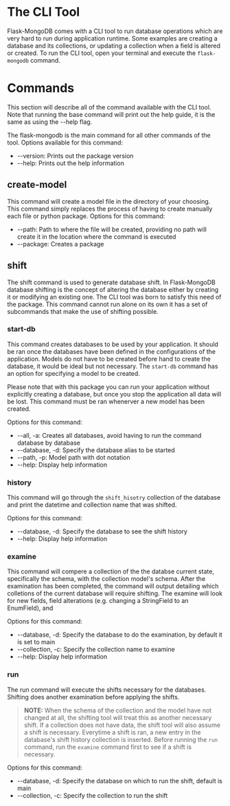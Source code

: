 # The CLI Tool

Flask-MongoDB comes with a CLI tool to run database operations which are very hard to run during application runtime. Some examples are creating a database and its collections, or updating a collection when a field is altered or created. To run the CLI tool, open your terminal and execute the `flask-mongodb` command.

# Commands

This section will describe all of the command available with the CLI tool. Note that running the base command will print out the help guide, it is the same as using the --help flag.

The flask-mongodb is the main command for all other commands of the tool. Options available for this command: 

* --version: Prints out the package version
* --help: Prints out the help information

## create-model

This command will create a model file in the directory of your choosing. This command simply replaces the process of having to create manually each file or python package. Options for this command:

* --path: Path to where the file will be created, providing no path will create it in the location where the command is executed
* --package: Creates a package

## shift

The shift command is used to generate database shift. In Flask-MongoDB database shifting is the concept of altering the database either by creating it or modifying an existing one. The CLI tool was born to satisfy this need of the package. This command cannot run alone on its own it has a set of subcommands that make the use of shifting possible.

### start-db

This command creates databases to be used by your application. It should be ran once the databases have been defined in the configurations of the application. Models do not have to be created before hand to create the database, it would be ideal but not necessary. The `start-db` command has an option for specifying a model to be created.

Please note that with this package you can run your application without explicitly creating a database, but once you stop the application all data will be lost. This command must be ran whenerver a new model has been created.

Options for this command:

* --all, -a: Creates all databases, avoid having to run the command database by database
* --database, -d: Specify the database alias to be started
* --path, -p: Model path with dot notation
* --help: Display help information

### history

This command will go through the `shift_hisotry` collection of the database and print the datetime and collection name that was shifted.

Options for this command:

* --database, -d: Specify the database to see the shift history
* --help: Display help information

### examine

This command will compere a collection of the the databse current state, specifically the schema, with the collection model's schema. After the examination has been completed, the command will output detailing which colletions of the current database will require shifting. The examine will look for new fields, field alterations (e.g. changing a StringField to an EnumField), and

Options for this command:

* --database, -d: Specify the database to do the examination, by default it is set to main
* --collection, -c: Specify the collection name to examine
* --help: Display help information

### run

The run command will execute the shifts necessary for the databases. Shifting does another examination before applying the shifts.

> **NOTE:** When the schema of the collection and the model have not changed at all, the shifting tool will treat this as another necessary shift. If a collection does not have data, the shift tool will also assume a shift is necessary. Everytime a shift is ran, a new entry in the database's shift history collection is inserted. Before running the `run` command, run the `examine` command first to see if a shift is necessary.

Options for this command:

* --database, -d: Specify the database on which to run the shift, default is main
* --collection, -c: Specify the collection to run the shift
